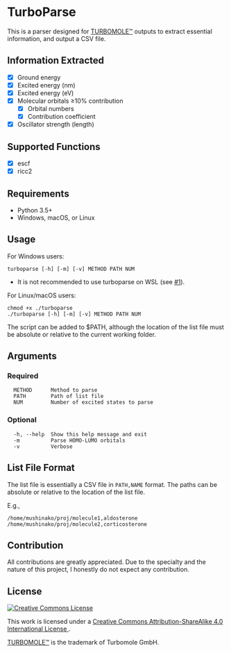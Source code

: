 # TurboParse
This is a parser designed for
[TURBOMOLE™](http://www.cosmologic.de/turbomole/home.html) outputs to extract
essential information, and output a CSV file.

## Information Extracted
- [x] Ground energy
- [x] Excited energy (nm)
- [x] Excited energy (eV)
- [x] Molecular orbitals ≥10% contribution
    - [x] Orbital numbers
    - [x] Contribution coefficient
- [x] Oscillator strength (length)

## Supported Functions
- [x] escf
- [x] ricc2

## Requirements
- Python 3.5+
- Windows, macOS, or Linux

## Usage
For Windows users:
```
turboparse [-h] [-m] [-v] METHOD PATH NUM
```
- It is not recommended to use turboparse on WSL (see
  [#1](https://github.com/Mushinako/TurboParse/issues/1)).

For Linux/macOS users:
```
chmod +x ./turboparse
./turboparse [-h] [-m] [-v] METHOD PATH NUM
```

The script can be added to $PATH, although the location of the list file must
be absolute or relative to the current working folder.

## Arguments
### Required
```
  METHOD      Method to parse
  PATH        Path of list file
  NUM         Number of excited states to parse
```

### Optional
```
  -h, --help  Show this help message and exit
  -m          Parse HOMO-LUMO orbitals
  -v          Verbose
```

## List File Format
The list file is essentially a CSV file in `PATH,NAME` format. The paths can
be absolute or relative to the location of the list file.

E.g.,
```
/home/mushinako/proj/molecule1,aldosterone
/home/mushinako/proj/molecule2,corticosterone
```

## Contribution
All contributions are greatly appreciated. Due to the specialty and the nature
of this project, I honestly do not expect any contribution.

## License
<a rel="license" href="http://creativecommons.org/licenses/by-sa/4.0/">
<img alt="Creative Commons License" style="border-width:0" src="https://i.creativecommons.org/l/by-sa/4.0/88x31.png" />
</a>

This work is licensed under a
<a rel="license" href="http://creativecommons.org/licenses/by-sa/4.0/">
Creative Commons Attribution-ShareAlike 4.0 International License
</a>.

[TURBOMOLE™](http://www.cosmologic.de/turbomole/home.html) is the trademark of
Turbomole GmbH.
